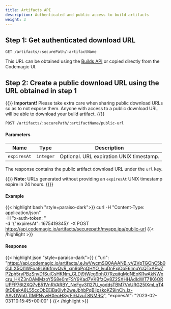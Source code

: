 ```yaml
---
title: Artifacts API
description: Authenticated and public access to build artifacts
weight: 3
---
```


## Step 1: Get authenticated download URL

`GET /artifacts/:securePath/:artifactName`

This URL can be obtained using the [Builds API](/rest-api/builds) or copied directly from the Codemagic UI.

## Step 2: Create a public download URL using the URL obtained in step 1

{{<notebox>}}
**Important!** Please take extra care when sharing public download URLs so as to not expose them. Anyone with access to a public download URL will be able to download your build artifact.
{{</notebox>}}

`POST /artifacts/:securePath/:artifactName/public-url`

#### Parameters

| **Name**    | **Type**  | **Description**                          |
| ----------- | --------- | ---------------------------------------- |
| `expiresAt` | `integer` | Optional. URL expiration UNIX timestamp. |

The response contains the public artifact download URL under the `url` key.

{{<notebox>}}
**Note:** URLs generated without providing an `expiresAt` UNIX timestamp expire in 24 hours.
{{</notebox>}}

#### Example

{{< highlight bash "style=paraiso-dark">}}
curl -H "Content-Type: application/json" \
  -H "x-auth-token: <API Token>" \
  -d '{"expiresAt": 1675419345}'
  -X POST https://api.codemagic.io/artifacts/securepath/myapp.ipa/public-url
{{< /highlight >}}

#### Response

{{< highlight json "style=paraiso-dark">}}
{
  "url": "https://api.codemagic.io/artifacts/.eJwVwcmSQ0AAANB_yV2VpTGOhC5b0GJLX5Ql1WFoa9Li66fmvQvR_xm9qPqQHYO_lvuDnFxjObE6lmuYcQTxAFwZP2ph5ryPBzSnvDfSuiCsHKNm_GLDj9tWeg9phO7RzqitqMdNEoKRwAkNWxcru_HKZ3nOAMMzoY5S8e0mFSY9Kad7VKBfzQy8Z2SXHHAdIdWT71K6ORUPFP76t2XQ7vB51VnRVARBY_NeFgv3I127U_yoddsTBM7VxURG25lXmLqT48tDBekA8L55ccObEEiBa0lyh2weJbhbPqBiipskoKZ9inCh_lz-AAvOWp0.TtMPNvwHXeoH3yrFr6JvuT8NMRQ",
  "expiresAt": "2023-02-03T10:15:45+00:00"
}
{{< /highlight >}}


